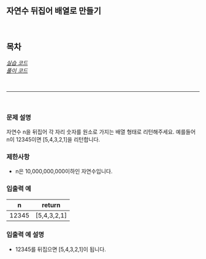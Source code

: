 ## 자연수 뒤집어 배열로 만들기

<br>

## 목차
*[실습 코드](실습.java)*  
*[풀이 코드](풀이.java)*

<br>
<hr>
<br>

### 문제 설명
자연수 n을 뒤집어 각 자리 숫자를 원소로 가지는 배열 형태로 리턴해주세요. 예를들어 n이 12345이면 [5,4,3,2,1]을 리턴합니다.

### 제한사항
- n은 10,000,000,000이하인 자연수입니다.

### 입출력 예
|n|return|
|---|---|
|12345|[5,4,3,2,1]|

### 입출력 예 설명
- 12345를 뒤집으면 [5,4,3,2,1]이 됩니다.